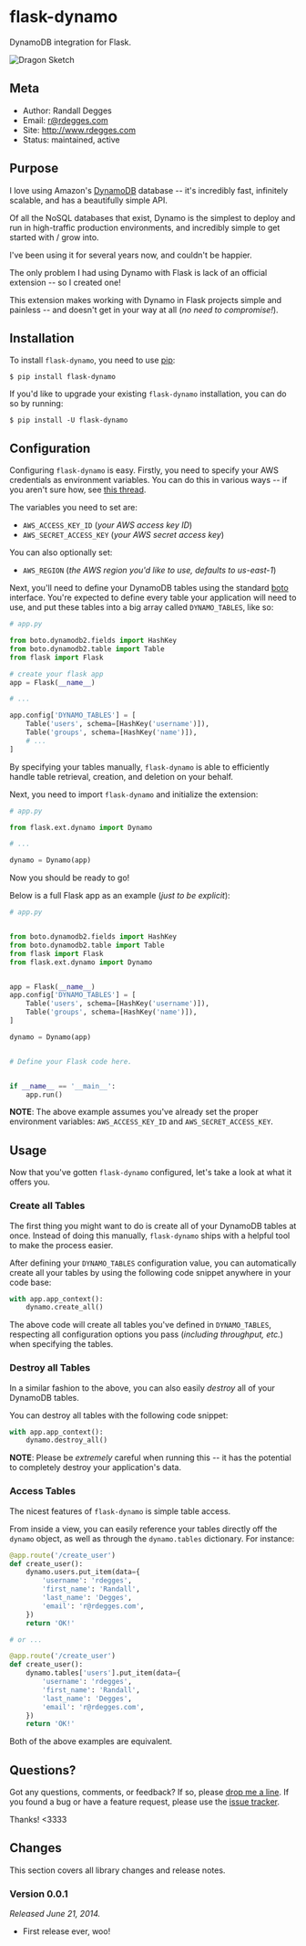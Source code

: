 # flask-dynamo

DynamoDB integration for Flask.


![Dragon Sketch][]


## Meta

- Author: Randall Degges
- Email: r@rdegges.com
- Site: http://www.rdegges.com
- Status: maintained, active


## Purpose

I love using Amazon's [DynamoDB][] database -- it's incredibly fast, infinitely
scalable, and has a beautifully simple API.

Of all the NoSQL databases that exist, Dynamo is the simplest to deploy and run
in high-traffic production environments, and incredibly simple to get started
with / grow into.

I've been using it for several years now, and couldn't be happier.

The only problem I had using Dynamo with Flask is lack of an official extension
-- so I created one!

This extension makes working with Dynamo in Flask projects simple and painless
-- and doesn't get in your way at all (*no need to compromise!*).


## Installation

To install `flask-dynamo`, you need to use [pip][]:

```console
$ pip install flask-dynamo
```

If you'd like to upgrade your existing `flask-dynamo` installation, you can do
so by running:

```console
$ pip install -U flask-dynamo
```


## Configuration

Configuring `flask-dynamo` is easy.  Firstly, you need to specify your AWS
credentials as environment variables.  You can do this in various ways -- if
you aren't sure how, see [this thread][].

The variables you need to set are:

- `AWS_ACCESS_KEY_ID` (*your AWS access key ID*)
- `AWS_SECRET_ACCESS_KEY` (*your AWS secret access key*)

You can also optionally set:

- `AWS_REGION` (*the AWS region you'd like to use, defaults to us-east-1*)

Next, you'll need to define your DynamoDB tables using the standard [boto][]
interface.  You're expected to define every table your application will need to
use, and put these tables into a big array called `DYNAMO_TABLES`, like so:

```python
# app.py

from boto.dynamodb2.fields import HashKey
from boto.dynamodb2.table import Table
from flask import Flask

# create your flask app
app = Flask(__name__)

# ...

app.config['DYNAMO_TABLES'] = [
    Table('users', schema=[HashKey('username')]),
    Table('groups', schema=[HashKey('name')]),
    # ...
]
```

By specifying your tables manually, `flask-dynamo` is able to efficiently handle
table retrieval, creation, and deletion on your behalf.

Next, you need to import `flask-dynamo` and initialize the extension:

```python
# app.py

from flask.ext.dynamo import Dynamo

# ...

dynamo = Dynamo(app)
```

Now you should be ready to go!

Below is a full Flask app as an example (*just to be explicit*):

```python
# app.py


from boto.dynamodb2.fields import HashKey
from boto.dynamodb2.table import Table
from flask import Flask
from flask.ext.dynamo import Dynamo


app = Flask(__name__)
app.config['DYNAMO_TABLES'] = [
    Table('users', schema=[HashKey('username')]),
    Table('groups', schema=[HashKey('name')]),
]

dynamo = Dynamo(app)


# Define your Flask code here.


if __name__ == '__main__':
    app.run()
```

**NOTE**: The above example assumes you've already set the proper environment
variables: `AWS_ACCESS_KEY_ID` and `AWS_SECRET_ACCESS_KEY`.


## Usage

Now that you've gotten `flask-dynamo` configured, let's take a look at what it
offers you.


### Create all Tables

The first thing you might want to do is create all of your DynamoDB tables at
once.  Instead of doing this manually, `flask-dynamo` ships with a helpful tool
to make the process easier.

After defining your `DYNAMO_TABLES` configuration value, you can automatically
create all your tables by using the following code snippet anywhere in your
code base:

```python
with app.app_context():
    dynamo.create_all()
```

The above code will create all tables you've defined in `DYNAMO_TABLES`,
respecting all configuration options you pass (*including throughput, etc.*)
when specifying the tables.


### Destroy all Tables

In a similar fashion to the above, you can also easily *destroy* all of your
DynamoDB tables.

You can destroy all tables with the following code snippet:

```python
with app.app_context():
    dynamo.destroy_all()
```

**NOTE**: Please be *extremely* careful when running this -- it has the
potential to completely destroy your application's data.


### Access Tables

The nicest features of `flask-dynamo` is simple table access.

From inside a view, you can easily reference your tables directly off the
`dynamo` object, as well as through the `dynamo.tables` dictionary.  For
instance:

```python
@app.route('/create_user')
def create_user():
    dynamo.users.put_item(data={
        'username': 'rdegges',
        'first_name': 'Randall',
        'last_name': 'Degges',
        'email': 'r@rdegges.com',
    })
    return 'OK!'

# or ...

@app.route('/create_user')
def create_user():
    dynamo.tables['users'].put_item(data={
        'username': 'rdegges',
        'first_name': 'Randall',
        'last_name': 'Degges',
        'email': 'r@rdegges.com',
    })
    return 'OK!'
```

Both of the above examples are equivalent.


## Questions?

Got any questions, comments, or feedback?  If so, please [drop me a line][].  If
you found a bug or have a feature request, please use the [issue tracker][].

Thanks!  &lt;3333


## Changes

This section covers all library changes and release notes.


### Version 0.0.1

*Released June 21, 2014.*

- First release ever, woo!


  [Dragon Sketch]: https://github.com/rdegges/flask-dynamo/raw/master/assets/dragon-sketch.jpg "Dragon Sketch"
  [DynamoDB]: http://aws.amazon.com/dynamodb/ "DynamoDB"
  [pip]: http://pip.readthedocs.org/en/latest/ "pip"
  [this thread]: http://stackoverflow.com/questions/5971312/how-to-set-environment-variables-in-python "How to Set Environment Variables in Python"
  [boto]: http://boto.readthedocs.org/en/latest/dynamodb2_tut.html "Boto DynamoDB"
  [drop me a line]: mailto:r@rdegges.com
  [issue tracker]: https://github.com/rdegges/flask-dynamo/issues "Flask-Dynamo Issue Tracker"
